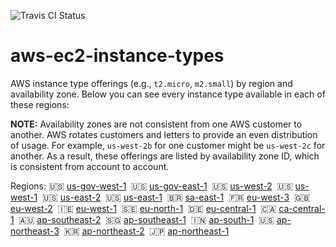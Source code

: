 ![Travis CI Status](https://travis-ci.org/YakDriver/aws-ec2-instance-types.svg?branch=main)

# aws-ec2-instance-types
AWS instance type offerings (e.g., `t2.micro`, `m2.small`) by region and availability zone. Below you can see every instance type available in each of these regions:

**NOTE:** Availability zones are not consistent from one AWS customer to another. AWS rotates customers and letters to provide an even distribution of usage. For example, `us-west-2b` for one customer might be `us-west-2c` for another. As a result, these offerings are listed by availability zone ID, which is consistent from account to account.


Regions: :us: [us-gov-west-1](./results/us-gov-west-1.md)&nbsp;  :us: [us-gov-east-1](./results/us-gov-east-1.md)&nbsp;  :us: [us-west-2](./results/us-west-2.md)&nbsp;  :us: [us-west-1](./results/us-west-1.md)&nbsp;  :us: [us-east-2](./results/us-east-2.md)&nbsp;  :us: [us-east-1](./results/us-east-1.md)&nbsp;  :brazil: [sa-east-1](./results/sa-east-1.md)&nbsp;  :fr: [eu-west-3](./results/eu-west-3.md)&nbsp;  :uk: [eu-west-2](./results/eu-west-2.md)&nbsp;  :ireland: [eu-west-1](./results/eu-west-1.md)&nbsp;  :sweden: [eu-north-1](./results/eu-north-1.md)&nbsp;  :de: [eu-central-1](./results/eu-central-1.md)&nbsp;  :canada: [ca-central-1](./results/ca-central-1.md)&nbsp;  :australia: [ap-southeast-2](./results/ap-southeast-2.md)&nbsp;  :singapore: [ap-southeast-1](./results/ap-southeast-1.md)&nbsp;  :india: [ap-south-1](./results/ap-south-1.md)&nbsp;  :us: [ap-northeast-3](./results/ap-northeast-3.md)&nbsp;  :kr: [ap-northeast-2](./results/ap-northeast-2.md)&nbsp;  :jp: [ap-northeast-1](./results/ap-northeast-1.md)&nbsp;  

